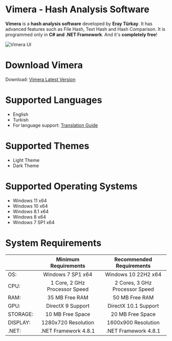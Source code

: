 # Vimera - Hash Analysis Software

**Vimera** is a **hash analysis software** developed by **Eray Türkay**. It has advanced features such as File Hash, Text Hash and Hash Comparison. It is programmed only in **C# and .NET Framework**. And it's **completely free**!

![Vimera UI](https://i.hizliresim.com/1e77qg6.png)

# Download Vimera

Download: [Vimera Latest Version](https://github.com/roines45/vimera/releases/latest)

# Supported Languages

- English
- Turkish
- For language support: [Translation Guide](https://github.com/roines45/vimera/discussions/1)

# Supported Themes

- Light Theme
- Dark Theme

# Supported Operating Systems

- Windows 11 x64
- Windows 10 x64
- Windows 8.1 x64
- Windows 8 x64
- Windows 7 SP1 x64

# System Requirements

|  | Minimum Requirements | Recommended Requirements |
| -- | :--: | :--: |
| OS: | Windows 7 SP1 x64 | Windows 10 22H2 x64 |
| CPU: | 1 Core, 2 GHz Processor Speed | 2 Cores, 3 GHz Processor Speed |
| RAM: | 35 MB Free RAM | 50 MB Free RAM |
| GPU: | DirectX 9 Support| DirectX 10.1 Support |
| STORAGE: | 10 MB Free Space | 20 MB Free Space |
| DISPLAY: | 1280x720 Resolution| 1600x900 Resolution |
| .NET: | .NET Framework 4.8.1 | .NET Framework 4.8.1 |
